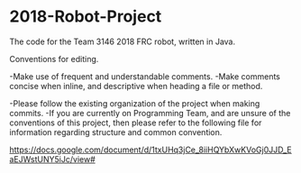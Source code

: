 # 2018-Robot-Project
The code for the Team 3146 2018 FRC robot, written in Java.

Conventions for editing.

-Make use of frequent and understandable comments.
-Make comments concise when inline, and descriptive when heading a file or method.

-Please follow the existing organization of the project when making commits.
-If you are currently on Programming Team, and are unsure of the conventions of this project, then please refer to the following file for information regarding structure and common convention.
 
https://docs.google.com/document/d/1txUHq3jCe_8iiHQYbXwKVoGj0JJD_EaEJWstUNY5iJc/view#

